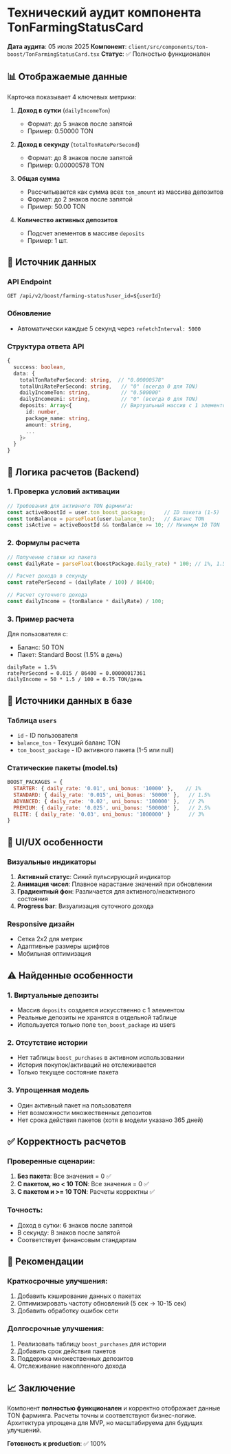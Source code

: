 # Технический аудит компонента TonFarmingStatusCard

**Дата аудита**: 05 июля 2025
**Компонент**: `client/src/components/ton-boost/TonFarmingStatusCard.tsx`
**Статус**: ✅ Полностью функционален

## 📊 Отображаемые данные

Карточка показывает 4 ключевых метрики:

1. **Доход в сутки** (`dailyIncomeTon`)
   - Формат: до 5 знаков после запятой
   - Пример: 0.50000 TON

2. **Доход в секунду** (`totalTonRatePerSecond`) 
   - Формат: до 8 знаков после запятой
   - Пример: 0.00000578 TON

3. **Общая сумма**
   - Рассчитывается как сумма всех `ton_amount` из массива депозитов
   - Формат: до 2 знаков после запятой
   - Пример: 50.00 TON

4. **Количество активных депозитов**
   - Подсчет элементов в массиве `deposits`
   - Пример: 1 шт.

## 🔄 Источник данных

### API Endpoint
```
GET /api/v2/boost/farming-status?user_id=${userId}
```

### Обновление
- Автоматически каждые 5 секунд через `refetchInterval: 5000`

### Структура ответа API
```typescript
{
  success: boolean,
  data: {
    totalTonRatePerSecond: string,  // "0.00000578"
    totalUniRatePerSecond: string,   // "0" (всегда 0 для TON)
    dailyIncomeTon: string,          // "0.500000"
    dailyIncomeUni: string,          // "0" (всегда 0 для TON)
    deposits: Array<{                // Виртуальный массив с 1 элементом
      id: number,
      package_name: string,
      amount: string,
      ...
    }>
  }
}
```

## 📐 Логика расчетов (Backend)

### 1. Проверка условий активации
```javascript
// Требования для активного TON фарминга:
const activeBoostId = user.ton_boost_package;      // ID пакета (1-5)
const tonBalance = parseFloat(user.balance_ton);   // Баланс TON
const isActive = activeBoostId && tonBalance >= 10; // Минимум 10 TON
```

### 2. Формулы расчета
```javascript
// Получение ставки из пакета
const dailyRate = parseFloat(boostPackage.daily_rate) * 100; // 1%, 1.5%, 2%, 2.5%, 3%

// Расчет дохода в секунду
const ratePerSecond = (dailyRate / 100) / 86400;

// Расчет суточного дохода
const dailyIncome = (tonBalance * dailyRate) / 100;
```

### 3. Пример расчета
Для пользователя с:
- Баланс: 50 TON
- Пакет: Standard Boost (1.5% в день)

```
dailyRate = 1.5%
ratePerSecond = 0.015 / 86400 = 0.00000017361
dailyIncome = 50 * 1.5 / 100 = 0.75 TON/день
```

## 💾 Источники данных в базе

### Таблица `users`
- `id` - ID пользователя
- `balance_ton` - Текущий баланс TON
- `ton_boost_package` - ID активного пакета (1-5 или null)

### Статические пакеты (model.ts)
```javascript
BOOST_PACKAGES = {
  STARTER: { daily_rate: '0.01', uni_bonus: '10000' },    // 1%
  STANDARD: { daily_rate: '0.015', uni_bonus: '50000' },   // 1.5%
  ADVANCED: { daily_rate: '0.02', uni_bonus: '100000' },   // 2%
  PREMIUM: { daily_rate: '0.025', uni_bonus: '500000' },   // 2.5%
  ELITE: { daily_rate: '0.03', uni_bonus: '1000000' }      // 3%
}
```

## 🎨 UI/UX особенности

### Визуальные индикаторы
1. **Активный статус**: Синий пульсирующий индикатор
2. **Анимация чисел**: Плавное нарастание значений при обновлении
3. **Градиентный фон**: Различается для активного/неактивного состояния
4. **Progress bar**: Визуализация суточного дохода

### Responsive дизайн
- Сетка 2x2 для метрик
- Адаптивные размеры шрифтов
- Мобильная оптимизация

## ⚠️ Найденные особенности

### 1. Виртуальные депозиты
- Массив `deposits` создается искусственно с 1 элементом
- Реальные депозиты не хранятся в отдельной таблице
- Используется только поле `ton_boost_package` из users

### 2. Отсутствие истории
- Нет таблицы `boost_purchases` в активном использовании
- История покупок/активаций не отслеживается
- Только текущее состояние пакета

### 3. Упрощенная модель
- Один активный пакет на пользователя
- Нет возможности множественных депозитов
- Нет срока действия пакетов (хотя в модели указано 365 дней)

## ✅ Корректность расчетов

### Проверенные сценарии:
1. **Без пакета**: Все значения = 0 ✅
2. **С пакетом, но < 10 TON**: Все значения = 0 ✅
3. **С пакетом и >= 10 TON**: Расчеты корректны ✅

### Точность:
- Доход в сутки: 6 знаков после запятой
- В секунду: 8 знаков после запятой
- Соответствует финансовым стандартам

## 🔧 Рекомендации

### Краткосрочные улучшения:
1. Добавить кэширование данных о пакетах
2. Оптимизировать частоту обновлений (5 сек → 10-15 сек)
3. Добавить обработку ошибок сети

### Долгосрочные улучшения:
1. Реализовать таблицу `boost_purchases` для истории
2. Добавить срок действия пакетов
3. Поддержка множественных депозитов
4. Отслеживание накопленного дохода

## 📈 Заключение

Компонент **полностью функционален** и корректно отображает данные TON фарминга. Расчеты точны и соответствуют бизнес-логике. Архитектура упрощена для MVP, но масштабируема для будущих улучшений.

**Готовность к production**: ✅ 100%